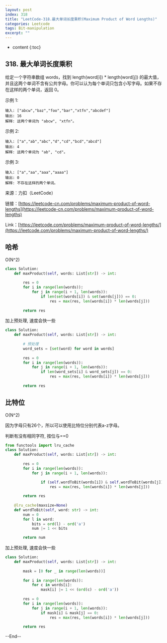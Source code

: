 ```yaml
---
layout: post
index: 318
title: "LeetCode-318.最大单词长度乘积(Maximum Product of Word Lengths)"
categories: Leetcode
tags: Bit-manipulation
excerpt: ""
---
```


* content
{:toc}

## 318. 最大单词长度乘积

给定一个字符串数组 words，找到 length(word[i]) * length(word[j]) 的最大值，并且这两个单词不含有公共字母。你可以认为每个单词只包含小写字母。如果不存在这样的两个单词，返回 0。

示例 1:

```
输入: ["abcw","baz","foo","bar","xtfn","abcdef"]
输出: 16 
解释: 这两个单词为 "abcw", "xtfn"。
```

示例 2:

```
输入: ["a","ab","abc","d","cd","bcd","abcd"]
输出: 4 
解释: 这两个单词为 "ab", "cd"。
```

示例 3:

```
输入: ["a","aa","aaa","aaaa"]
输出: 0 
解释: 不存在这样的两个单词。
```

来源：力扣（LeetCode）

链接：[https://leetcode-cn.com/problems/maximum-product-of-word-lengths](https://leetcode-cn.com/problems/maximum-product-of-word-lengths)

Link：[https://leetcode.com/problems/maximum-product-of-word-lengths/](https://leetcode.com/problems/maximum-product-of-word-lengths/)

## 哈希

O(N^2)
```python
class Solution:
    def maxProduct(self, words: List[str]) -> int:
        
        res = 0
        for i in range(len(words)):
            for j in range(i + 1, len(words)):
                if len(set(words[i]) & set(words[j])) == 0:
                    res = max(res, len(words[i]) * len(words[j]))
        
        return res
```

加上预处理, 速度会快一些

```python
class Solution:
    def maxProduct(self, words: List[str]) -> int:
        
        # 预处理
        word_sets = [set(word) for word in words]
        
        res = 0
        for i in range(len(words)):
            for j in range(i + 1, len(words)):
                if len(word_sets[i] & word_sets[j]) == 0:
                    res = max(res, len(words[i]) * len(words[j]))
        
        return res
```

## 比特位

O(N^2)

因为字母只有26个，所以可以使用比特位分别代表a-z字母。

判断有没有相同字符, 按位与==0

```python
from functools import lru_cache
class Solution:
    def maxProduct(self, words: List[str]) -> int:
        
        res = 0
        for i in range(len(words)):
            for j in range(i + 1, len(words)):

                if (self.wordToBit(words[i]) & self.wordToBit(words[j])) == 0:
                    res = max(res, len(words[i]) * len(words[j]))
        
        return res
    
    @lru_cache(maxsize=None)
    def wordToBit(self, word: str) -> int:
        num = 0
        for l in word:
            bits = ord(l) - ord('a')
            num |= 1 << bits

        return num
```

加上预处理, 速度会快一些

```python
class Solution:
    def maxProduct(self, words: List[str]) -> int:
             
        mask = [0 for _ in range(len(words))]
        
        for i in range(len(words)):
            for c in words[i]:
                mask[i] |= 1 << (ord(c) - ord('a'))
                
        res = 0
        for i in range(len(words)):
            for j in range(i + 1, len(words)):
                if mask[i] & mask[j] == 0:
                    res = max(res, len(words[i]) * len(words[j]))
                    
        return res
```

--End--


